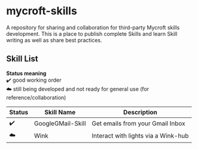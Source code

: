 # mycroft-skills
A repository for sharing and collaboration for third-party Mycroft skills  
development.  This is a place to publish complete Skills and learn Skill  
writing as well as share best practices.

## Skill List

**Status meaning**  
:heavy_check_mark: good working order  
:cloud:    still being developed and not ready for general use (for reference/collaboration)


| Status              | Skill Name           | Description                           |  
| ------------------- | -------------------- | ------------------------------------- |  
| :heavy_check_mark:  | GoogleGMail-Skill    | Get emails from your Gmail Inbox      |  
| :cloud:             | Wink                 | Interact with lights via a Wink-hub   |  



